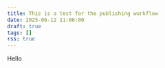 ```yaml
---
title: This is a test for the publishing workflow
date: 2025-06-12 11:06:00
draft: true
tags: []
rss: true
---
```

Hello
